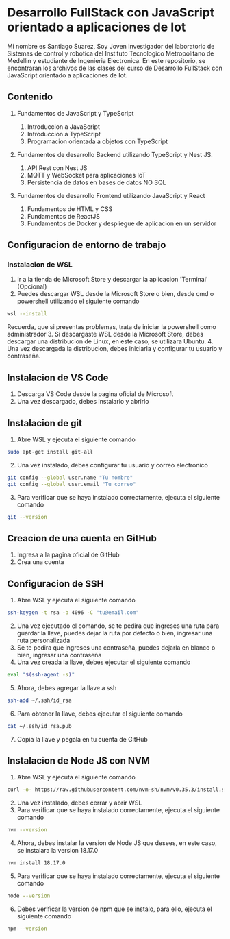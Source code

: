 # Desarrollo FullStack con JavaScript orientado a aplicaciones de Iot
Mi nombre es Santiago Suarez, Soy Joven Investigador del laboratorio de Sistemas de control y robotica del Instituto Tecnologico Metropolitano de Medellin y estudiante de Ingenieria Electronica. En este repositorio, se encontraran los archivos de las clases del curso de Desarrollo FullStack con JavaScript orientado a aplicaciones de Iot.

## Contenido
1. Fundamentos de JavaScript y TypeScript
   1. Introduccion a JavaScript
   2. Introduccion a TypeScript
   3. Programacion orientada a objetos con TypeScript

2. Fundamentos de desarrollo Backend utilizando TypeScript y Nest JS.
   1. API Rest con Nest JS
   2. MQTT y WebSocket para aplicaciones IoT
   3. Persistencia de datos en bases de datos NO SQL

3. Fundamentos de desarrollo Frontend utilizando JavaScript y React
   1. Fundamentos de HTML y CSS
   2. Fundamentos de ReactJS
   3. Fundamentos de Docker y despliegue de aplicacion en un servidor

## Configuracion de entorno de trabajo
### Instalacion de WSL
1. Ir a la tienda de Microsoft Store y descargar la aplicacion 'Terminal' (Opcional)
2. Puedes descargar WSL desde la Microsoft Store o bien, desde cmd o powershell utilizando el siguiente comando
```bash
wsl --install
```
Recuerda, que si presentas problemas, trata de iniciar la powershell como administrador
3. Si descargaste WSL desde la Microsoft Store, debes descargar una distribucion de Linux, en este caso, se utilizara Ubuntu. 
4. Una vez descargada la distribucion, debes iniciarla y configurar tu usuario y contraseña.

## Instalacion de VS Code
1. Descarga VS Code desde la pagina oficial de Microsoft
2. Una vez descargado, debes instalarlo y abrirlo

## Instalacion de git
1. Abre WSL y ejecuta el siguiente comando
```bash
sudo apt-get install git-all
```
2. Una vez instalado, debes configurar tu usuario y correo electronico
```bash
git config --global user.name "Tu nombre"
git config --global user.email "Tu correo"
```
3. Para verificar que se haya instalado correctamente, ejecuta el siguiente comando
```bash
git --version
```

## Creacion de una cuenta en GitHub
1. Ingresa a la pagina oficial de GitHub
2. Crea una cuenta

## Configuracion de SSH
1. Abre WSL y ejecuta el siguiente comando
```bash
ssh-keygen -t rsa -b 4096 -C "tu@email.com"
```
2. Una vez ejecutado el comando, se te pedira que ingreses una ruta para guardar la llave, puedes dejar la ruta por defecto o bien, ingresar una ruta personalizada
3. Se te pedira que ingreses una contraseña, puedes dejarla en blanco o bien, ingresar una contraseña
4. Una vez creada la llave, debes ejecutar el siguiente comando
```bash
eval "$(ssh-agent -s)"
```
5. Ahora, debes agregar la llave a ssh
```bash
ssh-add ~/.ssh/id_rsa
```
6. Para obtener la llave, debes ejecutar el siguiente comando
```bash
cat ~/.ssh/id_rsa.pub
```
7. Copia la llave y pegala en tu cuenta de GitHub

## Instalacion de Node JS con NVM
1. Abre WSL y ejecuta el siguiente comando
```bash
curl -o- https://raw.githubusercontent.com/nvm-sh/nvm/v0.35.3/install.sh | bash
```
2. Una vez instalado, debes cerrar y abrir WSL
3. Para verificar que se haya instalado correctamente, ejecuta el siguiente comando
```bash
nvm --version
```
4. Ahora, debes instalar la version de Node JS que desees, en este caso, se instalara la version 18.17.0
```bash
nvm install 18.17.0
```
5. Para verificar que se haya instalado correctamente, ejecuta el siguiente comando
```bash
node --version
```
6. Debes verificar la version de npm que se instalo, para ello, ejecuta el siguiente comando
```bash
npm --version
```




